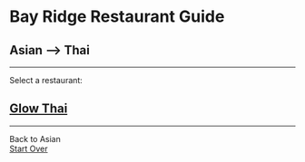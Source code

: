 # Bay Ridge Restaurant Guide
## Asian --> Thai
---
Select a restaurant:
## [Glow Thai](http://glowthai.com/)
---
Back to Asian  
[Start Over](asian.md)